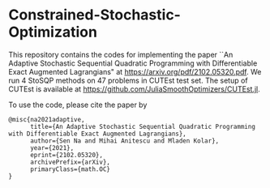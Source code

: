 # Constrained-Stochastic-Optimization
 
This repository contains the codes for implementing the paper  ``An Adaptive Stochastic Sequential Quadratic Programming with
Differentiable Exact Augmented Lagrangians" at https://arxiv.org/pdf/2102.05320.pdf. We run 4 StoSQP methods on 47 problems in CUTEst test set. The setup of CUTEst is available at https://github.com/JuliaSmoothOptimizers/CUTEst.jl.

To use the code, please cite the paper by
```
@misc{na2021adaptive,
      title={An Adaptive Stochastic Sequential Quadratic Programming with Differentiable Exact Augmented Lagrangians}, 
      author={Sen Na and Mihai Anitescu and Mladen Kolar},
      year={2021},
      eprint={2102.05320},
      archivePrefix={arXiv},
      primaryClass={math.OC}
}
```
